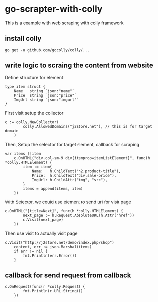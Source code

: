 # go-scrapter-with-colly

This is a example with web scraping with colly framework

## install colly

```shell
go get -u github.com/gocolly/colly/...
```

## write logic to scraing the content from website
Define structure for element
```golang
type item struct {
	Name   string `json:"name"`
	Price  string `json:"price"`
	ImgUrl string `json:"imgurl"`
}
```
First visit setup the collector

```golang
c := colly.NewCollector(
		colly.AllowedDomains("j2store.net"), // this is for target domain
	)
```

Then, Setup the selector for target element, callback for scraping

```golang
var items []item
	c.OnHTML("div.col-sm-9 div[itemprop=itemListElement]", func(h *colly.HTMLElement) {
		item := item{
			Name:   h.ChildText("h2.product-title"),
			Price:  h.ChildText("div.sale-price"),
			ImgUrl: h.ChildAttr("img", "src"),
		}
		items = append(items, item)
	})
```

With Selector, we could use element to send url for visit page

```golang
c.OnHTML("[title=Next]", func(h *colly.HTMLElement) {
		next_page := h.Request.AbsoluteURL(h.Attr("href"))
		c.Visit(next_page)
	})
```

Then use visit to actually visit page
```golang
c.Visit("http://j2store.net/demo/index.php/shop")
	content, err := json.Marshal(items)
	if err != nil {
		fmt.Println(err.Error())
	}
```

## callback for send request from callback

```golang
c.OnRequest(func(r *colly.Request) {
		fmt.Println(r.URL.String())
	})
```


